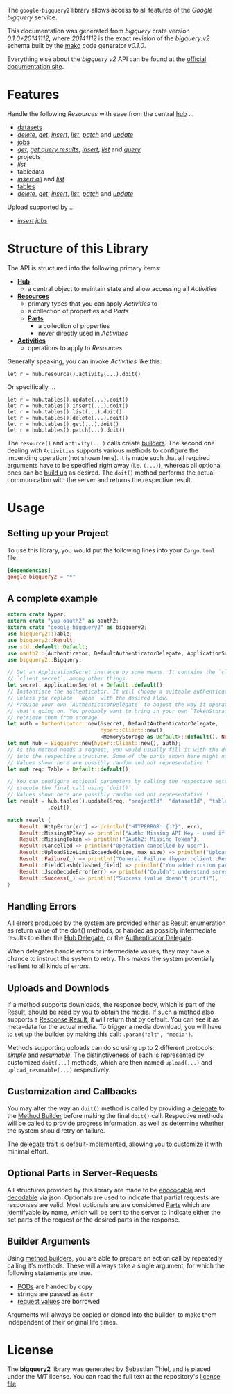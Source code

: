 <!---
DO NOT EDIT !
This file was generated automatically from 'src/mako/README.md.mako'
DO NOT EDIT !
-->
The `google-bigquery2` library allows access to all features of the *Google bigquery* service.

This documentation was generated from *bigquery* crate version *0.1.0+20141112*, where *20141112* is the exact revision of the *bigquery:v2* schema built by the [mako](http://www.makotemplates.org/) code generator *v0.1.0*.

Everything else about the *bigquery* *v2* API can be found at the
[official documentation site](https://developers.google.com/bigquery/docs/overview).
# Features

Handle the following *Resources* with ease from the central [hub](http://byron.github.io/google-apis-rs/google-bigquery2/struct.Bigquery.html) ... 

* [datasets](http://byron.github.io/google-apis-rs/google-bigquery2/struct.Dataset.html)
 * [*delete*](http://byron.github.io/google-apis-rs/google-bigquery2/struct.DatasetDeleteCall.html), [*get*](http://byron.github.io/google-apis-rs/google-bigquery2/struct.DatasetGetCall.html), [*insert*](http://byron.github.io/google-apis-rs/google-bigquery2/struct.DatasetInsertCall.html), [*list*](http://byron.github.io/google-apis-rs/google-bigquery2/struct.DatasetListCall.html), [*patch*](http://byron.github.io/google-apis-rs/google-bigquery2/struct.DatasetPatchCall.html) and [*update*](http://byron.github.io/google-apis-rs/google-bigquery2/struct.DatasetUpdateCall.html)
* [jobs](http://byron.github.io/google-apis-rs/google-bigquery2/struct.Job.html)
 * [*get*](http://byron.github.io/google-apis-rs/google-bigquery2/struct.JobGetCall.html), [*get query results*](http://byron.github.io/google-apis-rs/google-bigquery2/struct.JobGetQueryResultCall.html), [*insert*](http://byron.github.io/google-apis-rs/google-bigquery2/struct.JobInsertCall.html), [*list*](http://byron.github.io/google-apis-rs/google-bigquery2/struct.JobListCall.html) and [*query*](http://byron.github.io/google-apis-rs/google-bigquery2/struct.JobQueryCall.html)
* projects
 * [*list*](http://byron.github.io/google-apis-rs/google-bigquery2/struct.ProjectListCall.html)
* tabledata
 * [*insert all*](http://byron.github.io/google-apis-rs/google-bigquery2/struct.TabledataInsertAllCall.html) and [*list*](http://byron.github.io/google-apis-rs/google-bigquery2/struct.TabledataListCall.html)
* [tables](http://byron.github.io/google-apis-rs/google-bigquery2/struct.Table.html)
 * [*delete*](http://byron.github.io/google-apis-rs/google-bigquery2/struct.TableDeleteCall.html), [*get*](http://byron.github.io/google-apis-rs/google-bigquery2/struct.TableGetCall.html), [*insert*](http://byron.github.io/google-apis-rs/google-bigquery2/struct.TableInsertCall.html), [*list*](http://byron.github.io/google-apis-rs/google-bigquery2/struct.TableListCall.html), [*patch*](http://byron.github.io/google-apis-rs/google-bigquery2/struct.TablePatchCall.html) and [*update*](http://byron.github.io/google-apis-rs/google-bigquery2/struct.TableUpdateCall.html)


Upload supported by ...

* [*insert jobs*](http://byron.github.io/google-apis-rs/google-bigquery2/struct.JobInsertCall.html)



# Structure of this Library

The API is structured into the following primary items:

* **[Hub](http://byron.github.io/google-apis-rs/google-bigquery2/struct.Bigquery.html)**
    * a central object to maintain state and allow accessing all *Activities*
* **[Resources](http://byron.github.io/google-apis-rs/google-bigquery2/trait.Resource.html)**
    * primary types that you can apply *Activities* to
    * a collection of properties and *Parts*
    * **[Parts](http://byron.github.io/google-apis-rs/google-bigquery2/trait.Part.html)**
        * a collection of properties
        * never directly used in *Activities*
* **[Activities](http://byron.github.io/google-apis-rs/google-bigquery2/trait.CallBuilder.html)**
    * operations to apply to *Resources*

Generally speaking, you can invoke *Activities* like this:

```Rust,ignore
let r = hub.resource().activity(...).doit()
```

Or specifically ...

```ignore
let r = hub.tables().update(...).doit()
let r = hub.tables().insert(...).doit()
let r = hub.tables().list(...).doit()
let r = hub.tables().delete(...).doit()
let r = hub.tables().get(...).doit()
let r = hub.tables().patch(...).doit()
```

The `resource()` and `activity(...)` calls create [builders][builder-pattern]. The second one dealing with `Activities` 
supports various methods to configure the impending operation (not shown here). It is made such that all required arguments have to be 
specified right away (i.e. `(...)`), whereas all optional ones can be [build up][builder-pattern] as desired.
The `doit()` method performs the actual communication with the server and returns the respective result.

# Usage

## Setting up your Project

To use this library, you would put the following lines into your `Cargo.toml` file:

```toml
[dependencies]
google-bigquery2 = "*"
```

## A complete example

```Rust
extern crate hyper;
extern crate "yup-oauth2" as oauth2;
extern crate "google-bigquery2" as bigquery2;
use bigquery2::Table;
use bigquery2::Result;
use std::default::Default;
use oauth2::{Authenticator, DefaultAuthenticatorDelegate, ApplicationSecret, MemoryStorage};
use bigquery2::Bigquery;

// Get an ApplicationSecret instance by some means. It contains the `client_id` and 
// `client_secret`, among other things.
let secret: ApplicationSecret = Default::default();
// Instantiate the authenticator. It will choose a suitable authentication flow for you, 
// unless you replace  `None` with the desired Flow.
// Provide your own `AuthenticatorDelegate` to adjust the way it operates and get feedback about 
// what's going on. You probably want to bring in your own `TokenStorage` to persist tokens and
// retrieve them from storage.
let auth = Authenticator::new(&secret, DefaultAuthenticatorDelegate,
                              hyper::Client::new(),
                              <MemoryStorage as Default>::default(), None);
let mut hub = Bigquery::new(hyper::Client::new(), auth);
// As the method needs a request, you would usually fill it with the desired information
// into the respective structure. Some of the parts shown here might not be applicable !
// Values shown here are possibly random and not representative !
let mut req: Table = Default::default();

// You can configure optional parameters by calling the respective setters at will, and
// execute the final call using `doit()`.
// Values shown here are possibly random and not representative !
let result = hub.tables().update(&req, "projectId", "datasetId", "tableId")
             .doit();

match result {
    Result::HttpError(err) => println!("HTTPERROR: {:?}", err),
    Result::MissingAPIKey => println!("Auth: Missing API Key - used if there are no scopes"),
    Result::MissingToken => println!("OAuth2: Missing Token"),
    Result::Cancelled => println!("Operation cancelled by user"),
    Result::UploadSizeLimitExceeded(size, max_size) => println!("Upload size too big: {} of {}", size, max_size),
    Result::Failure(_) => println!("General Failure (hyper::client::Response doesn't print)"),
    Result::FieldClash(clashed_field) => println!("You added custom parameter which is part of builder: {:?}", clashed_field),
    Result::JsonDecodeError(err) => println!("Couldn't understand server reply - maybe API needs update: {:?}", err),
    Result::Success(_) => println!("Success (value doesn't print)"),
}

```
## Handling Errors

All errors produced by the system are provided either as [Result](http://byron.github.io/google-apis-rs/google-bigquery2/enum.Result.html) enumeration as return value of 
the doit() methods, or handed as possibly intermediate results to either the 
[Hub Delegate](http://byron.github.io/google-apis-rs/google-bigquery2/trait.Delegate.html), or the [Authenticator Delegate](http://byron.github.io/google-apis-rs/google-bigquery2/../yup-oauth2/trait.AuthenticatorDelegate.html).

When delegates handle errors or intermediate values, they may have a chance to instruct the system to retry. This 
makes the system potentially resilient to all kinds of errors.

## Uploads and Downlods
If a method supports downloads, the response body, which is part of the [Result](http://byron.github.io/google-apis-rs/google-bigquery2/enum.Result.html), should be
read by you to obtain the media.
If such a method also supports a [Response Result](http://byron.github.io/google-apis-rs/google-bigquery2/trait.ResponseResult.html), it will return that by default.
You can see it as meta-data for the actual media. To trigger a media download, you will have to set up the builder by making
this call: `.param("alt", "media")`.

Methods supporting uploads can do so using up to 2 different protocols: 
*simple* and *resumable*. The distinctiveness of each is represented by customized 
`doit(...)` methods, which are then named `upload(...)` and `upload_resumable(...)` respectively.

## Customization and Callbacks

You may alter the way an `doit()` method is called by providing a [delegate](http://byron.github.io/google-apis-rs/google-bigquery2/trait.Delegate.html) to the 
[Method Builder](http://byron.github.io/google-apis-rs/google-bigquery2/trait.CallBuilder.html) before making the final `doit()` call. 
Respective methods will be called to provide progress information, as well as determine whether the system should 
retry on failure.

The [delegate trait](http://byron.github.io/google-apis-rs/google-bigquery2/trait.Delegate.html) is default-implemented, allowing you to customize it with minimal effort.

## Optional Parts in Server-Requests

All structures provided by this library are made to be [enocodable](http://byron.github.io/google-apis-rs/google-bigquery2/trait.RequestValue.html) and 
[decodable](http://byron.github.io/google-apis-rs/google-bigquery2/trait.ResponseResult.html) via json. Optionals are used to indicate that partial requests are responses are valid.
Most optionals are are considered [Parts](http://byron.github.io/google-apis-rs/google-bigquery2/trait.Part.html) which are identifyable by name, which will be sent to 
the server to indicate either the set parts of the request or the desired parts in the response.

## Builder Arguments

Using [method builders](http://byron.github.io/google-apis-rs/google-bigquery2/trait.CallBuilder.html), you are able to prepare an action call by repeatedly calling it's methods.
These will always take a single argument, for which the following statements are true.

* [PODs][wiki-pod] are handed by copy
* strings are passed as `&str`
* [request values](http://byron.github.io/google-apis-rs/google-bigquery2/trait.RequestValue.html) are borrowed

Arguments will always be copied or cloned into the builder, to make them independent of their original life times.

[wiki-pod]: http://en.wikipedia.org/wiki/Plain_old_data_structure
[builder-pattern]: http://en.wikipedia.org/wiki/Builder_pattern
[google-go-api]: https://github.com/google/google-api-go-client

# License
The **bigquery2** library was generated by Sebastian Thiel, and is placed 
under the *MIT* license.
You can read the full text at the repository's [license file][repo-license].

[repo-license]: https://github.com/Byron/google-apis-rs/LICENSE.md
